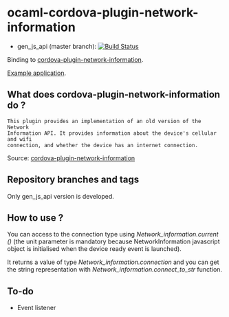 # ocaml-cordova-plugin-network-information

* gen_js_api (master branch): [![Build Status](https://travis-ci.org/dannywillems/ocaml-cordova-plugin-network-information.svg?branch=master)](https://travis-ci.org/dannywillems/ocaml-cordova-plugin-network-information)

Binding to
[cordova-plugin-network-information](https://github.com/apache/cordova-plugin-network-information).

[Example
application](https://github.com/dannywillems/ocaml-cordova-plugin-network-information-example).

## What does cordova-plugin-network-information do ?

```
This plugin provides an implementation of an old version of the Network
Information API. It provides information about the device's cellular and wifi
connection, and whether the device has an internet connection.
```

Source: [cordova-plugin-network-information](https://github.com/apache/cordova-plugin-network-information)

## Repository branches and tags

Only gen_js_api version is developed.

## How to use ?

You can access to the connection type using *Network_information.current ()*
(the unit parameter is mandatory because NetworkInformation javascript object is
initialised when the device ready event is launched).

It returns a value of type *Network_information.connection* and you can get the string
representation with *Network_information.connect_to_str* function.

## To-do

* Event listener
